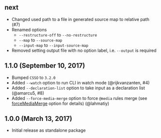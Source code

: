 ## next

- Changed used path to a file in generated source map to relative path (#7)
- Renamed options
    - `--restructure-off` to `--no-restructure`
    - `--map` to `--source-map`
    - `--input-map` to `--input-source-map`
- Removed setting output file with no option label, i.e. `--output` is required

## 1.1.0 (September 10, 2017)

- Bumped `CSSO` to `3.2.0`
- Added `--watch` option to run CLI in watch mode (@rijkvanzanten, #4)
- Added `--declaration-list` option to take input as a declaration list (@amarcu5, #8)
- Added `--force-media-merge` option to force `@media` rules merge (see [forceMediaMerge](https://github.com/css/csso#compressast-options) option for details) (@lahmatiy)

## 1.0.0 (March 13, 2017)

- Initial release as standalone package
